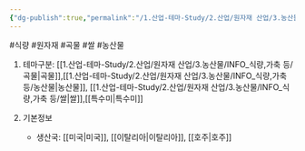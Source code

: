 ```yaml
---
{"dg-publish":true,"permalink":"/1.산업-테마-Study/2.산업/원자재 산업/3.농산물/INFO_식량,가축 등/아르보리오/","created":"2024-11-20T21:02:28.929+09:00","updated":"2025-06-26T15:33:03.115+09:00"}
---
```


#식량 #원자재 #곡물 #쌀 #농산물 

1. 테마구분: [[1.산업-테마-Study/2.산업/원자재 산업/3.농산물/INFO_식량,가축 등/곡물\|곡물]],[[1.산업-테마-Study/2.산업/원자재 산업/3.농산물/INFO_식량,가축 등/농산물\|농산물]], [[1.산업-테마-Study/2.산업/원자재 산업/3.농산물/INFO_식량,가축 등/쌀\|쌀]],[[특수미\|특수미]]


1. 기본정보

	- 생산국: [[미국\|미국]], [[이탈리아\|이탈리아]], [[호주\|호주]]

	